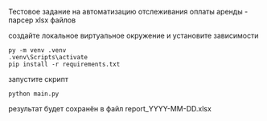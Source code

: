 Тестовое задание на автоматизацию отслеживания оплаты аренды - парсер xlsx файлов

создайте локальное виртуальное окружение и установите зависимости
```
py -m venv .venv
.venv\Scripts\activate
pip install -r requirements.txt
```

запустите скрипт
```
python main.py
```

результат будет сохранён в файл report_YYYY-MM-DD.xlsx
